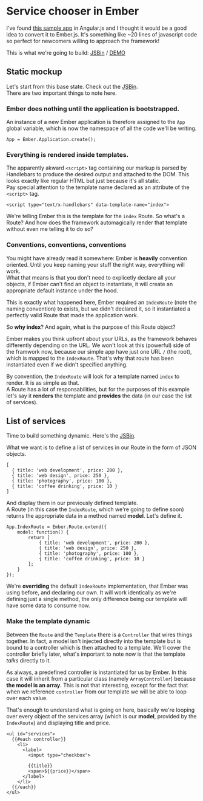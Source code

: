 # Service chooser in Ember

I've found [this sample app](http://tutorialzine.com/2013/05/quick-tip-convert-backbone-to-angularjs/) in Angular.js and I thought it would be a good idea to convert it to Ember.js. It's something like ~20 lines of javascript code so perfect for newcomers willing to approach the framework!

This is what we're going to build: [JSBin](http://jsbin.com/oNUfeTe/1/edit?html,js) / [DEMO](http://jsbin.com/oNUfeTe/1)


## Static mockup
Let's start from this base state. Check out the [JSBin](http://jsbin.com/oNUfeTe/3/edit?html,js).  
There are two important things to note here.


### Ember does nothing until the application is bootstrapped.

An instance of a new Ember application is therefore assigned to the `App` global variable, which is now the namespace of all the code we'll be writing.

    App = Ember.Application.create();

### Everything is rendered inside templates.

The apparently akward `<script>` tag containing our markup is parsed by Handlebars to produce the desired output and attached to the DOM. This looks exactly like regular HTML but just because it's all static.  
Pay special attention to the template name declared as an attribute of the `<script>` tag.

    <script type="text/x-handlebars" data-template-name="index">

We're telling Ember this is the template for the `index` Route. So what's a Route? And how does the framework automagically render that template without even me telling it to do so?


### Conventions, conventions, conventions

You might have already read it somewhere: Ember is **heavily** convention oriented. Until you keep naming your stuff the right way, everything will work.  
What that means is that you don't need to explicetly declare all your objects, if Ember can't find an object to instantiate, it will create an appropriate default instance under the hood.

This is exactly what happened here, Ember required an `IndexRoute` (note the naming convention) to exists, but we didn't declared it, so it instantiated a perfectly valid Route that made the application work.

So **why index**? And again, what is the purpose of this Route object?

Ember makes you think upfront about your URLs, as the framework behaves differently depending on the URL. We won't look at this (powerful) side of the framwork now, because our simple app have just one URL `/` (the root), which is mapped to the `IndexRoute`. That's why that route has been instantiated even if we didn't specified anything.

By convention, the `IndexRoute` will look for a template named `index` to render. It is as simple as that.  
A Route has a lot of responsabilities, but for the purposes of this example let's say it **renders** the template and **provides** the data (in our case the list of services).


## List of services

Time to build something dynamic. Here's the [JSBin](http://jsbin.com/oNUfeTe/5/edit?html,js).

What we want is to define a list of services in our Route in the form of JSON objects.

    [
      { title: 'web development', price: 200 },
      { title: 'web design', price: 250 },
      { title: 'photography', price: 100 },
      { title: 'coffee drinking', price: 10 }
    ]

And display them in our previously defined template.  
A Route (in this case the `IndexRoute`, which we're going to define soon) returns the appropriate data in a method named **model**. Let's define it.

    App.IndexRoute = Ember.Route.extend({
        model: function() {
            return [
                { title: 'web development', price: 200 },
                { title: 'web design', price: 250 },
                { title: 'photography', price: 100 },
                { title: 'coffee drinking', price: 10 }
            ];
        }
    });

We're **overriding** the default `IndexRoute` implementation, that Ember was using before, and declaring our own. It will work identically as we're defining just a single method, the only difference being our template will have some data to consume now.

### Make the template dynamic

Between the `Route` and the `Template` there is a `Controller` that wires things together. In fact, a model isn't injected directly into the template but is bound to a controller which is then attached to a template. We'll cover the controller briefly later, what's important to note now is that the template *talks* directly to it.

As always, a predefined controller is instantiated for us by Ember. In this case it will inherit from a particular class (namely `ArrayController`) because **the model is an array**. This is not that interesting, except for the fact that when we reference `controller` from our template we will be able to loop over each value.

That's enough to understand what is going on here, basically we're looping over every object of the services array (which is our **model**, provided by the `IndexRoute`) and displaying title and price.


    <ul id="services">
      {{#each controller}}
        <li>
          <label>
            <input type="checkbox">
            
            {{title}}
            <span>${{price}}</span>
          </label>
        </li>
      {{/each}}
    </ul>